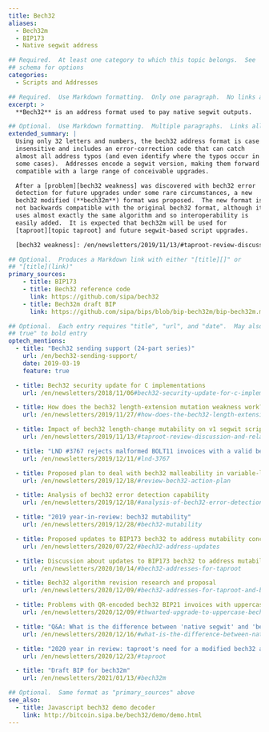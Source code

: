 ```yaml
---
title: Bech32
aliases:
  - Bech32m
  - BIP173
  - Native segwit address

## Required.  At least one category to which this topic belongs.  See
## schema for options
categories:
  - Scripts and Addresses

## Required.  Use Markdown formatting.  Only one paragraph.  No links allowed.
excerpt: >
  **Bech32** is an address format used to pay native segwit outputs.

## Optional.  Use Markdown formatting.  Multiple paragraphs.  Links allowed.
extended_summary: |
  Using only 32 letters and numbers, the bech32 address format is case
  insensitive and includes an error-correction code that can catch
  almost all address typos (and even identify where the typos occur in
  some cases).  Addresses encode a segwit version, making them forward
  compatible with a large range of conceivable upgrades.

  After a [problem][bech32 weakness] was discovered with bech32 error
  detection for future upgrades under some rare circumstances, a new
  bech32 modified (**bech32m**) format was proposed.  The new format is
  not backwards compatible with the original bech32 format, although it
  uses almost exactly the same algorithm and so interoperability is
  easily added.  It is expected that bech32m will be used for
  [taproot][topic taproot] and future segwit-based script upgrades.

  [bech32 weakness]: /en/newsletters/2019/11/13/#taproot-review-discussion-and-related-information

## Optional.  Produces a Markdown link with either "[title][]" or
## "[title](link)"
primary_sources:
    - title: BIP173
    - title: Bech32 reference code
      link: https://github.com/sipa/bech32
    - title: Bech32m draft BIP
      link: https://github.com/sipa/bips/blob/bip-bech32m/bip-bech32m.mediawiki

## Optional.  Each entry requires "title", "url", and "date".  May also use "feature:
## true" to bold entry
optech_mentions:
  - title: "Bech32 sending support (24-part series)"
    url: /en/bech32-sending-support/
    date: 2019-03-19
    feature: true

  - title: Bech32 security update for C implementations
    url: /en/newsletters/2018/11/06#bech32-security-update-for-c-implementation

  - title: How does the bech32 length-extension mutation weakness work?
    url: /en/newsletters/2019/11/27/#how-does-the-bech32-length-extension-mutation-weakness-work

  - title: Impact of bech32 length-change mutability on v1 segwit script length
    url: /en/newsletters/2019/11/13/#taproot-review-discussion-and-related-information

  - title: "LND #3767 rejects malformed BOLT11 invoices with a valid bech32 checksum"
    url: /en/newsletters/2019/12/11/#lnd-3767

  - title: Proposed plan to deal with bech32 malleability in variable-length addresses
    url: /en/newsletters/2019/12/18/#review-bech32-action-plan

  - title: Analysis of bech32 error detection capability
    url: /en/newsletters/2019/12/18/#analysis-of-bech32-error-detection

  - title: "2019 year-in-review: bech32 mutability"
    url: /en/newsletters/2019/12/28/#bech32-mutability

  - title: Proposed updates to BIP173 bech32 to address mutability concerns
    url: /en/newsletters/2020/07/22/#bech32-address-updates

  - title: Discussion about updates to BIP173 bech32 to address mutability concerns
    url: /en/newsletters/2020/10/14/#bech32-addresses-for-taproot

  - title: Bech32 algorithm revision research and proposal
    url: /en/newsletters/2020/12/09/#bech32-addresses-for-taproot-and-beyond

  - title: Problems with QR-encoded bech32 BIP21 invoices with uppercase schema
    url: /en/newsletters/2020/12/09/#thwarted-upgrade-to-uppercase-bech32-qr-codes

  - title: "Q&A: What is the difference between 'native segwit' and 'bech32'?"
    url: /en/newsletters/2020/12/16/#what-is-the-difference-between-native-segwit-and-bech32

  - title: "2020 year in review: taproot's need for a modified bech32 address format"
    url: /en/newsletters/2020/12/23/#taproot

  - title: "Draft BIP for bech32m"
    url: /en/newsletters/2021/01/13/#bech32m

## Optional.  Same format as "primary_sources" above
see_also:
  - title: Javascript bech32 demo decoder
    link: http://bitcoin.sipa.be/bech32/demo/demo.html
---
```

